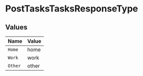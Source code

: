 # PostTasksTasksResponseType


## Values

| Name    | Value   |
| ------- | ------- |
| `Home`  | home    |
| `Work`  | work    |
| `Other` | other   |